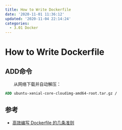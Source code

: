 ```yaml
---
title: How to Write Dockerfile
date: '2020-11-01 11:36:12'
updated: '2020-11-04 22:14:24'
categories:
  - 3.01 Docker
---
```

# How to Write Dockerfile

## ADD命令

　　从网络下载并自动解压：

```Dockerfile
ADD ubuntu-xenial-core-cloudimg-amd64-root.tar.gz /
```

## 参考

- [高效编写 Dockerfile 的几条准则](https://www.v2ex.com/t/470037)
